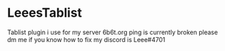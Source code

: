 # LeeesTablist
Tablist plugin i use for my server 6b6t.org ping is currently broken please dm me if you know how to fix my discord is Leee#4701
